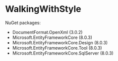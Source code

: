 # WalkingWithStyle

NuGet packages:
* DocumentFormat.OpenXml (3.0.2)
* Microsoft.EntityFrameworkCore (8.0.3)
* Microsoft.EntityFrameworkCore.Design (8.0.3)
* Microsoft.EntityFrameworkCore.Tool (8.0.3)
* Microsoft.EntityFrameworkCore.SqlServer (8.0.3)
